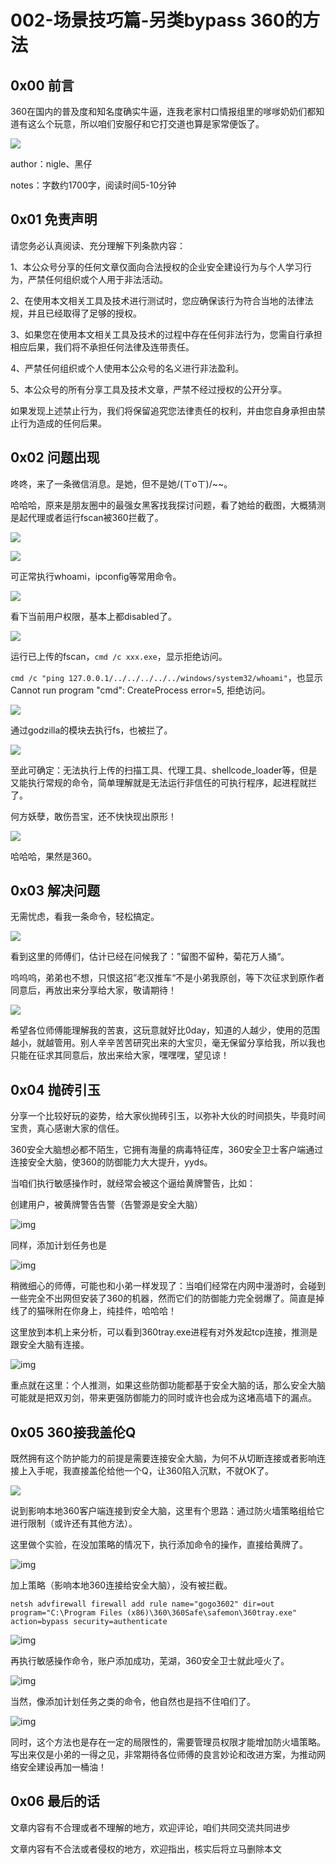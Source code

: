 # 002-场景技巧篇-另类bypass 360的方法

## 0x00 前言

360在国内的普及度和知名度确实牛逼，连我老家村口情报组里的嗲嗲奶奶们都知道有这么个玩意，所以咱们安服仔和它打交道也算是家常便饭了。

![](img/acaf764cf7c2d8d27553fc3dcbd6a85.jpg)

author：nigle、黑仔

notes：字数约1700字，阅读时间5-10分钟

## 0x01 免责声明

请您务必认真阅读、充分理解下列条款内容：

1、本公众号分享的任何文章仅面向合法授权的企业安全建设行为与个人学习行为，严禁任何组织或个人用于非法活动。

2、在使用本文相关工具及技术进行测试时，您应确保该行为符合当地的法律法规，并且已经取得了足够的授权。

3、如果您在使用本文相关工具及技术的过程中存在任何非法行为，您需自行承担相应后果，我们将不承担任何法律及连带责任。

4、严禁任何组织或个人使用本公众号的名义进行非法盈利。

5、本公众号的所有分享工具及技术文章，严禁不经过授权的公开分享。

如果发现上述禁止行为，我们将保留追究您法律责任的权利，并由您自身承担由禁止行为造成的任何后果。

## 0x02 问题出现

咚咚，来了一条微信消息。是她，但不是她/(ㄒoㄒ)/~~。

哈哈哈，原来是朋友圈中的最强女黑客找我探讨问题，看了她给的截图，大概猜测是起代理或者运行fscan被360拦截了。

![](img/b92a2fa320a56b78e23f075ff510b35.jpg)

![](img/c9da7e206af3229bec18ebc49de353f.png)

可正常执行whoami，ipconfig等常用命令。

![](img/c1003c42820e603c890dcb66ff12355.jpg)

看下当前用户权限，基本上都disabled了。

![](img/59a14bb5a28075d233c09a41e901b7d.jpg)

运行已上传的fscan，`cmd /c xxx.exe`，显示拒绝访问。

`cmd /c "ping 127.0.0.1/../../../../../windows/system32/whoami"`，也显示Cannot run program "cmd": CreateProcess error=5, 拒绝访问。

![](img/e366c3caa23bc1196a6c9c1d8aac19d.jpg)

通过godzilla的模块去执行fs，也被拦了。

![](img/24a6dfc68ace9c6c99d77c92a64144a.jpg)

至此可确定：无法执行上传的扫描工具、代理工具、shellcode_loader等，但是又能执行常规的命令，简单理解就是无法运行非信任的可执行程序，起进程就拦了。

何方妖孽，敢伤吾宝，还不快快现出原形！

![](img/669d1e94b45362c11de079b69b0cf9b.jpg)

哈哈哈，果然是360。

## 0x03 解决问题

无需忧虑，看我一条命令，轻松搞定。

![](img/55d569f95f79c0347f80e370c0b88d0.jpg)

看到这里的师傅们，估计已经在问候我了：”留图不留种，菊花万人捅“。

呜呜呜，弟弟也不想，只恨这招”老汉推车“不是小弟我原创，等下次征求到原作者同意后，再放出来分享给大家，敬请期待！

![](img/b4b4274565818d1f97f1f7ba68812d1.png)

希望各位师傅能理解我的苦衷，这玩意就好比0day，知道的人越少，使用的范围越小，就越管用。别人辛辛苦苦研究出来的大宝贝，毫无保留分享给我，所以我也只能在征求其同意后，放出来给大家，嘿嘿嘿，望见谅！

## 0x04 抛砖引玉

分享一个比较好玩的姿势，给大家伙抛砖引玉，以弥补大伙的时间损失，毕竟时间宝贵，真心感谢大家的信任。

360安全大脑想必都不陌生，它拥有海量的病毒特征库，360安全卫士客户端通过连接安全大脑，使360的防御能力大大提升，yyds。

当咱们执行敏感操作时，就经常会被这个逼给黄牌警告，比如：

创建用户，被黄牌警告告警（告警源是安全大脑）

![img](img\wps1.jpg) 

同样，添加计划任务也是

![img](img\wps2.jpg)

稍微细心的师傅，可能也和小弟一样发现了：当咱们经常在内网中漫游时，会碰到一些完全不出网但安装了360的机器，然而它们的防御能力完全弱爆了。简直是掉线了的猫咪附在你身上，纯挂件，哈哈哈！

这里放到本机上来分析，可以看到360tray.exe进程有对外发起tcp连接，推测是跟安全大脑有连接。

![img](img\wps3.jpg)

重点就在这里：个人推测，如果这些防御功能都基于安全大脑的话，那么安全大脑可能就是把双刃剑，带来更强防御能力的同时或许也会成为这堵高墙下的漏点。

## 0x05 360接我盖伦Q

既然拥有这个防护能力的前提是需要连接安全大脑，为何不从切断连接或者影响连接上入手呢，我直接盖伦给他一个Q，让360陷入沉默，不就OK了。

![](img/5f77debd600bc0ed0980494138f1b57.png)

说到影响本地360客户端连接到安全大脑，这里有个思路：通过防火墙策略组给它进行限制（或许还有其他方法）。

这里做个实验，在没加策略的情况下，执行添加命令的操作，直接给黄牌了。

![img](img\wps4.jpg) 

加上策略（影响本地360连接给安全大脑），没有被拦截。

`netsh advfirewall firewall add rule name="gogo3602" dir=out program="C:\Program Files (x86)\360\360Safe\safemon\360tray.exe" action=bypass security=authenticate`

![img](img\wps5.jpg) 

再执行敏感操作命令，账户添加成功，芜湖，360安全卫士就此哑火了。

![img](img\wps6.jpg) 

当然，像添加计划任务之类的命令，他自然也是挡不住咱们了。

![img](img\wps7.jpg)

同时，这个方法也是存在一定的局限性的，需要管理员权限才能增加防火墙策略。写出来仅是小弟的一得之见，非常期待各位师傅的良言妙论和改进方案，为推动网络安全建设再加一桶油！

## 0x06 最后的话

文章内容有不合理或者不理解的地方，欢迎评论，咱们共同交流共同进步

文章内容有不合法或者侵权的地方，欢迎指出，核实后将立马删除本文